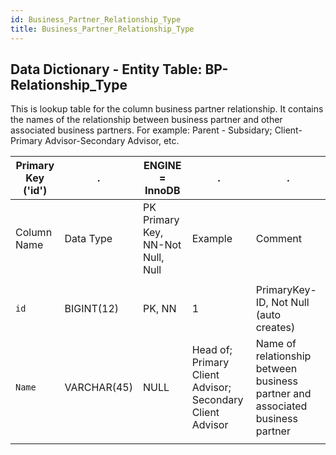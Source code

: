 ```yaml
---
id: Business_Partner_Relationship_Type
title: Business_Partner_Relationship_Type
---
```


## Data Dictionary - Entity Table: BP-Relationship_Type

This is lookup table for the column business partner relationship. 
It contains the names of the relationship between business partner and other associated business partners. 
For example: Parent - Subsidary; Client-Primary Advisor-Secondary Advisor, etc.

| Primary Key ('id')|.|ENGINE = InnoDB|.|.|
|---|---|---|---|---|
| Column Name| Data Type|PK Primary Key, NN-Not Null, Null|Example|Comment|
||
|`id`| BIGINT(12)|PK, NN|1|PrimaryKey-ID, Not Null (auto creates)|
|`Name`|VARCHAR(45)|NULL|Head of; Primary Client Advisor; Secondary Client Advisor|Name of relationship between business partner and associated business partner|
||
